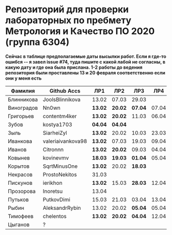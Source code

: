 # Репозиторий для проверки лабораторных по пребмету Метрология и Качество ПО 2020 (группа 6304)

**Сейчас в таблице предполагаемые даты высылки работ. Если я где-то ошибся -- я завел issue #74, туда пишите с какой лабой не согласны, в какую дату и где она была прислана. 1-2 работы до ведения репозитория были проставлены 13 и 20 февраля соответственно если они у меня есть**

| Фамилия    |   Github Accs     |   ЛР1   |   ЛР2   |   ЛР3   |   ЛР4   |   ЛР5   |   ЛР6   |
| ---------- | ----------------- | ------- | ------- | ------- | ------- | ------- | ------- |
| Блинникова | JoolsBlinnikova   |  13.02  |  07.03  |  29.03  |         |  25.03  |  13.04  |
| Виноградов | Nn0wn             |**13.02**|**20.02**|**07.04**|  07.04  |  07.04  |  07.04  |
| Григорьев  | contentm4ker      |**13.02**|**20.02**|  11.03  |  06.04  |  22.03  |  30.03  |
| Зубов      | kostya1703        |**04.04**|**04.04**|         |         |         |         |
| Зыль       | SiarheiZyl        |**13.02**|  20.02  |  10.03  |  23.03  |  26.03  |  30.03  |
| Иванкова   | valeriaivankova98 |**13.02**|  07.03  |  19.03  |  09.04  |  21.03  |  04.04  |
| Иванов     | Citronnn          |**13.02**|**20.02**|  09.03  |  04.04  |  18.03  |  25.03  |
| Ковынев    | kovinevmv         |**18.03**|**19.03**|**01.04**|  05.04  |  01.04  |  01.04  |
| Корытов    | SqrtMinusOne      |**13.02**|  20.02  |**18.03**|         |  29.03  |  30.03  |
| Некрасов   | ProstoNekitos     |  31.03  |         |         |         |         |         |
| Пискунов   | ierikhon          |**13.02**|  15.03  |**28.03**|  12.04  |  28.03  |  05.04  |
| Прозорова  | Inoretsu          |  13.04  |         |         |         |         |         |
| Путьков    | PutkovDimi        |  15.03  |  21.03  |  03.04  |  13.04  |  03.04  |  03.04  |
| Рыбин      | AleksandrRybin    |  13.02  |  20.02  |**05.04**|  05.04  |  07.04  |  12.04  |
| Тимофеев   | chelentos         |**13.02**|**20.02**|**04.04**|  12.04  |         |         |
| Цыганов    |       ?           |         |         |         |         |         |         |
